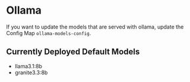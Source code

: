 # Ollama

If you want to update the models that are served with ollama, update the Config Map `ollama-models-config`.

## Currently Deployed Default Models

- llama3.1:8b
- granite3.3:8b
